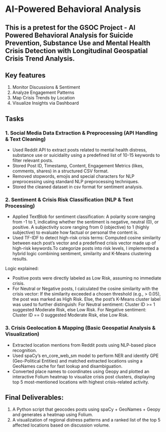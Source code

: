 # AI-Powered Behavioral Analysis
## This is a pretest for the GSOC Project - AI Powered Behavioral Analysis for Suicide Prevention, Substance Use and Mental Health Crisis Detection with Longitudinal Geospatial Crisis Trend Analysis.
## Key features
1. Monitor Discussions & Sentiment
2. Analyze Engagement Patterns
3. Map Crisis Trends by Location
4. Visualize Insights via Dashboard

## Tasks

### 1. Social Media Data Extraction & Preprocessing (API Handling & Text Cleaning)

- Used Reddit API to extract posts related to mental health distress, substance use or suicidality using a predefined list of 10-15 keywords to filter relevant posts.
- Stored Post ID, Timestamp, Content, Engagement Metrics (likes, comments, shares) in a structured CSV format.
- Removed stopwords, emojis and special characters for NLP preprocessing using standard NLP preprocessing techniques.
- Stored the cleaned dataset in csv format for sentiment analysis.


### 2. Sentiment & Crisis Risk Classification (NLP & Text Processing)

- Applied TextBlob for sentiment classification: A polarity score ranging from -1 to 1, indicating whether the sentiment is negative,
neutral (0), or positive. A subjectivity score ranging from 0 (objective) to 1 (highly subjective) to evaluate how factual or personal the content is.
- Used TF-IDF to detect high-risk crisis terms: Computed cosine similarity between each post’s vector and a predefined crisis vector made up of high-risk keywords.To categorize posts into risk levels, I implemented a hybrid logic combining sentiment, similarity and K-Means clustering results.
    
Logic explained:
- Positive posts were directly labeled as Low Risk, assuming no immediate crisis.
- For Neutral or Negative posts, I calculated the cosine similarity with the crisis vector: If the similarity exceeded a chosen threshold (e.g., > 0.05), the post was marked as High Risk. Else, the post’s K-Means cluster label was used to further distinguish: For Neutral sentiment: Cluster ID >= 1 suggested Moderate Risk, else Low Risk. For Negative sentiment: Cluster ID == 0 suggested Moderate Risk, else Low Risk.

### 3. Crisis Geolocation & Mapping (Basic Geospatial Analysis & Visualization)

- Extracted location mentions from Reddit posts using NLP-based place recognition.
- Used spaCy’s en_core_web_sm model to perform NER and identify GPE (Geo-Political Entities) and matched extracted locations using a GeoNames cache for fast lookup and disambiguation.
- Converted place names to coordinates using Geopy and plotted an interactive Folium heatmap to visualize crisis post clusters, displaying top 5 most-mentioned locations with highest crisis-related activity.

## Final Deliverables: 

1. A Python script that geocodes posts using spaCy + GeoNames + Geopy and generates a heatmap using Folium.
2. A visualization of regional distress patterns and a ranked list of the top 5 affected locations based on discussion volume.
